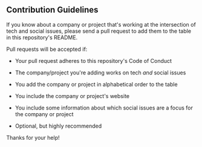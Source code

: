 ## Contribution Guidelines

If you know about a company or project that's working at the intersection of tech and social issues, please send a pull request to add them to the table in this repository's README. 

Pull requests will be accepted if:

* Your pull request adheres to this repository's Code of Conduct
* The company/project you're adding works on tech *and* social issues
* You add the company or project in alphabetical order to the table
* You include the company or project's website
* You include some information about which social issues are a focus for the company or project 

* Optional, but highly recommended

Thanks for your help!
